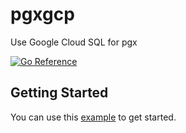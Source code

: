# pgxgcp

Use Google Cloud SQL for pgx

[![Go Reference](https://pkg.go.dev/badge/github.com/pgx-contrib/pgxgcp.svg)](https://pkg.go.dev/github.com/pgx-contrib/pgxgcp)

## Getting Started

You can use this [example](./connector_test.go) to get started.
